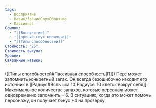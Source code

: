 ```yaml
---
tags:
  - Восприятие
  - Навык/ЗрениеСлухОбоняние
  - Пассивная
Ссылки:
  - "[[Восприятие]]"
  - "[[Зрение Слух Обоняние]]"
  - "[[Типы способностей]]"
Стоимость: "25"
Стоимость выкупа: 
Уровни: 
Связанные навыки:
---
```

([[Типы способностей#Пассивная способность|П]]) Перс может запомнить конкретный запах. Он всегда безошибочно находит его источник в [[Радиус#Вспышка 10|Радиусе: 10 клеток вокруг себя]]. Максимальное количество запахов, которые персонаж может одновременно запомнить = 6. В ситуациях, когда это может помочь персонажу, он получает бонус +4 на проверку. 
